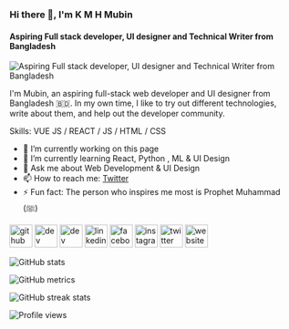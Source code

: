 ### Hi there 👋, I'm K M H Mubin
#### Aspiring Full stack developer, UI designer and Technical Writer from Bangladesh
![Aspiring Full stack developer, UI designer and Technical Writer from Bangladesh](https://github.com/kmhmubin/kmhmubin/blob/master/GitHub-Profile-Cover.jpg)

I'm Mubin, an aspiring full-stack web developer and UI designer from Bangladesh 🇧🇩. In my own time, I like to try out different technologies, write about them, and help out the developer community.

Skills: VUE JS / REACT / JS / HTML / CSS

- 🔭 I’m currently working on this page 
- 🌱 I’m currently learning React, Python , ML & UI Design 
- 💬 Ask me about Web Development & UI Design 
- 📫 How to reach me: [Twitter](http://twitter.com/kmhmubin) 
- ⚡ Fun fact: The person who inspires me most is Prophet Muhammad (ﷺ) 


[<img src='https://cdn.jsdelivr.net/npm/simple-icons@3.0.1/icons/github.svg' alt='github' height='40'>](https://github.com/kmhmubin)  [<img src='https://cdn.jsdelivr.net/npm/simple-icons@3.0.1/icons/dev-dot-to.svg' alt='dev' height='40'>](https://dev.to/kmhmubin)  [<img src='https://cdn.jsdelivr.net/npm/simple-icons@3.0.1/icons/hashnode.svg' alt='dev' height='40'>](https://mubinsodyssey.com)  [<img src='https://cdn.jsdelivr.net/npm/simple-icons@3.0.1/icons/linkedin.svg' alt='linkedin' height='40'>](https://www.linkedin.com/in/kmhmubin/)  [<img src='https://cdn.jsdelivr.net/npm/simple-icons@3.0.1/icons/facebook.svg' alt='facebook' height='40'>](https://www.facebook.com/kmhmubin)  [<img src='https://cdn.jsdelivr.net/npm/simple-icons@3.0.1/icons/instagram.svg' alt='instagram' height='40'>](https://www.instagram.com/kmhmubin/)  [<img src='https://cdn.jsdelivr.net/npm/simple-icons@3.0.1/icons/twitter.svg' alt='twitter' height='40'>](https://twitter.com/kmhmubin)  [<img src='https://cdn.jsdelivr.net/npm/simple-icons@3.0.1/icons/icloud.svg' alt='website' height='40'>](https://mubinsodyssey.com)  


![GitHub stats](https://github-readme-stats.vercel.app/api?username=kmhmubin&show_icons=true)  

![GitHub metrics](https://metrics.lecoq.io/kmhmubin)  

![GitHub streak stats](https://github-readme-streak-stats.herokuapp.com/?user=kmhmubin)  

![Profile views](https://gpvc.arturio.dev/kmhmubin)  